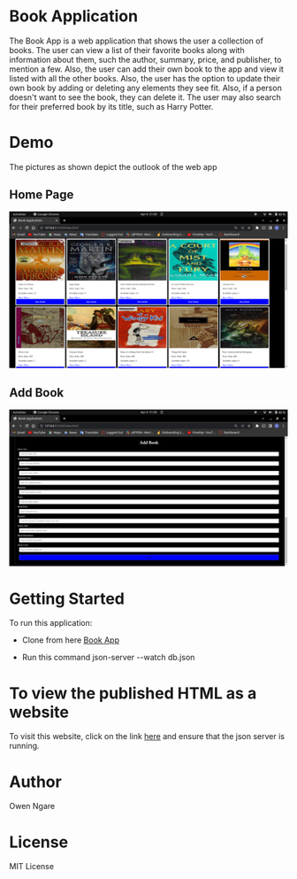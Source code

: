 # Book Application #
The Book App is a web application that shows the user a collection of books. The user can view a list of their favorite books along with information about them, such the author, summary, price, and publisher, to mention a few. Also, the user can add their own book to the app and view it listed with all the other books. Also, the user has the option to update their own book by adding or deleting any elements they see fit. Also, if a person doesn't want to see the book, they can delete it. The user may also search for their preferred book by its title, such as Harry Potter.

# Demo #
The pictures as shown depict the outlook of the web app
## Home Page ##
![Home Page](./media/HomePage.png)

## Add Book ##
![Add Book](./media/AddBook.png)

# Getting Started #
To run this application:

* Clone from here [Book App](https://github.com/Ngaremaina/bookapp)

* Run this command json-server --watch db.json

# To view the published HTML as a website #
To visit this website, click on the link [here](https://ngaremaina.github.io/Bookapp/) and ensure that the json server is running.

# Author #
Owen Ngare

# License #
MIT License


